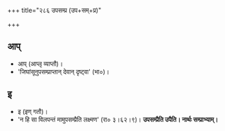 +++
title="२८६ उपसम्प्र (उप+सम्+प्र)"

+++

## आप्
- आप् (आप्लृ व्याप्तौ)।
- 'जिघांसूनुपसम्प्राप्तान् देवान् दृष्ट्वा' (भा०)।

## इ
- इ (इण् गतौ)।
- 'न हि सा विलपन्तं मामुपसम्प्रैति लक्ष्मण' (रा० ३।६२।९)। **उपसम्प्रैति उपैति। नार्थः सम्प्राभ्याम्।**
